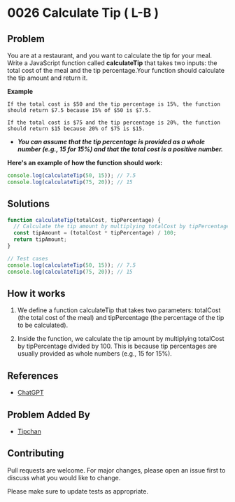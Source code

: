 # 0026 Calculate Tip ( L-B )

## Problem

You are at a restaurant, and you want to calculate the tip for your meal. Write a JavaScript function called **calculateTip** that takes two inputs: the total cost of the meal and the tip percentage.Your function should calculate the tip amount and return it.

**Example**

```
If the total cost is $50 and the tip percentage is 15%, the function should return $7.5 because 15% of $50 is $7.5.

If the total cost is $75 and the tip percentage is 20%, the function should return $15 because 20% of $75 is $15.
```

- **_You can assume that the tip percentage is provided as a whole number (e.g., 15 for 15%) and that the total cost is a positive number._**

**Here's an example of how the function should work:**

```javascript
console.log(calculateTip(50, 15)); // 7.5
console.log(calculateTip(75, 20)); // 15
```

## Solutions

```javascript
function calculateTip(totalCost, tipPercentage) {
  // Calculate the tip amount by multiplying totalCost by tipPercentage divided by 100
  const tipAmount = (totalCost * tipPercentage) / 100;
  return tipAmount;
}

// Test cases
console.log(calculateTip(50, 15)); // 7.5
console.log(calculateTip(75, 20)); // 15
```

## How it works

1. We define a function calculateTip that takes two parameters: totalCost (the total cost of the meal) and tipPercentage (the percentage of the tip to be calculated).

2. Inside the function, we calculate the tip amount by multiplying totalCost by tipPercentage divided by 100. This is because tip percentages are usually provided as whole numbers (e.g., 15 for 15%).

## References

- [ChatGPT](https://chat.openai.com/)

## Problem Added By

- [Tipchan](https://github.com/tsongtheng)

## Contributing

Pull requests are welcome. For major changes, please open an issue first to discuss what you would like to change.

Please make sure to update tests as appropriate.
